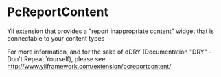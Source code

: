 PcReportContent
===============

Yii extension that provides a "report inappropriate content" widget that is connectable to your content types

For more information, and for the sake of dDRY (Documentation "DRY" - Don't Repeat Yourself), please see http://www.yiiframework.com/extension/pcreportcontent/
